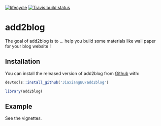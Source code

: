 
[![lifecycle](https://img.shields.io/badge/lifecycle-experimental-orange.svg)](https://www.tidyverse.org/lifecycle/#experimental)
[![Travis build
status](https://travis-ci.org/JiaxiangBU/add2blog.svg?branch=master)](https://travis-ci.org/JiaxiangBU/add2blog)

<!-- README.md is generated from README.Rmd. Please edit that file -->

# add2blog

The goal of add2blog is to … help you build some materials like wall
paper for your blog website \!

## Installation

You can install the released version of add2blog from
[Github](https://github.com/JiaxiangBU/add2blog) with:

``` r
devtools::install_github('JiaxiangBU/add2blog')
```

``` r
library(add2blog)
```

## Example

See the vignettes.
